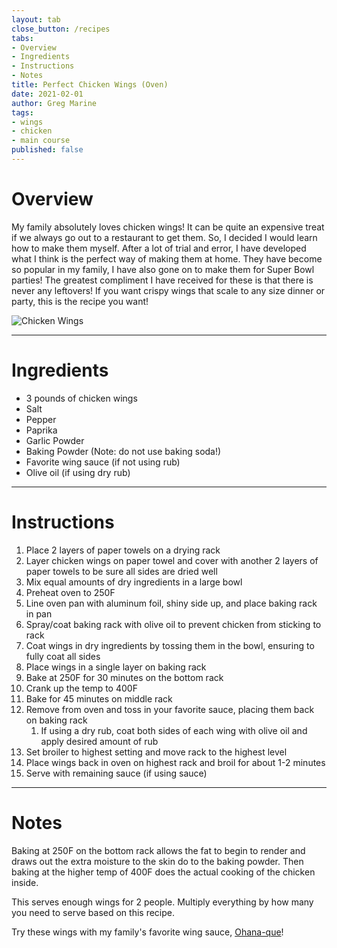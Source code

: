 ```yaml
---
layout: tab
close_button: /recipes
tabs:
- Overview
- Ingredients
- Instructions
- Notes
title: Perfect Chicken Wings (Oven)
date: 2021-02-01
author: Greg Marine
tags: 
- wings
- chicken
- main course
published: false
---
```


# Overview

My family absolutely loves chicken wings! It can be quite an expensive treat if we always go out to a restaurant to get them. So, I decided I would learn how to make them myself. After a lot of trial and error, I have developed what I think is the perfect way of making them at home. They have become so popular in my family, I have also gone on to make them for Super Bowl parties! The greatest compliment I have received for these is that there is never any leftovers! If you want crispy wings that scale to any size dinner or party, this is the recipe you want!

![Chicken Wings](/assets/img/collections/recipes/perfect-chicken-wings-oven/perfect-chicken-wings-oven.jpg "Chicken Wings")

<!--more-->

---

# Ingredients

- 3 pounds of chicken wings
- Salt
- Pepper
- Paprika
- Garlic Powder
- Baking Powder (Note: do not use baking soda!)
- Favorite wing sauce (if not using rub)
- Olive oil (if using dry rub)

---

# Instructions

1. Place 2 layers of paper towels on a drying rack
2. Layer chicken wings on paper towel and cover with another 2 layers of paper towels to be sure all sides are dried well
3. Mix equal amounts of dry ingredients in a large bowl
4. Preheat oven to 250F
5. Line oven pan with aluminum foil, shiny side up, and place baking rack in pan
6. Spray/coat baking rack with olive oil to prevent chicken from sticking to rack
7. Coat wings in dry ingredients by tossing them in the bowl, ensuring to fully coat all sides
8. Place wings in a single layer on baking rack
9. Bake at 250F for 30 minutes on the bottom rack
10. Crank up the temp to 400F
11. Bake for 45 minutes on middle rack
12. Remove from oven and toss in your favorite sauce, placing them back on baking rack
    1.  If using a dry rub, coat both sides of each wing with olive oil and apply desired amount of rub
13. Set broiler to highest setting and move rack to the highest level
14. Place wings back in oven on highest rack and broil for about 1-2 minutes
15. Serve with remaining sauce (if using sauce)

---

# Notes

Baking at 250F on the bottom rack allows the fat to begin to render and draws out the extra moisture to the skin do to the baking powder. Then baking at the higher temp of 400F does the actual cooking of the chicken inside.

This serves enough wings for 2 people. Multiply everything by how many you need to serve based on this recipe.

Try these wings with my family's favorite wing sauce, [Ohana-que](/recipes/ohana-que-wing-sauce)!